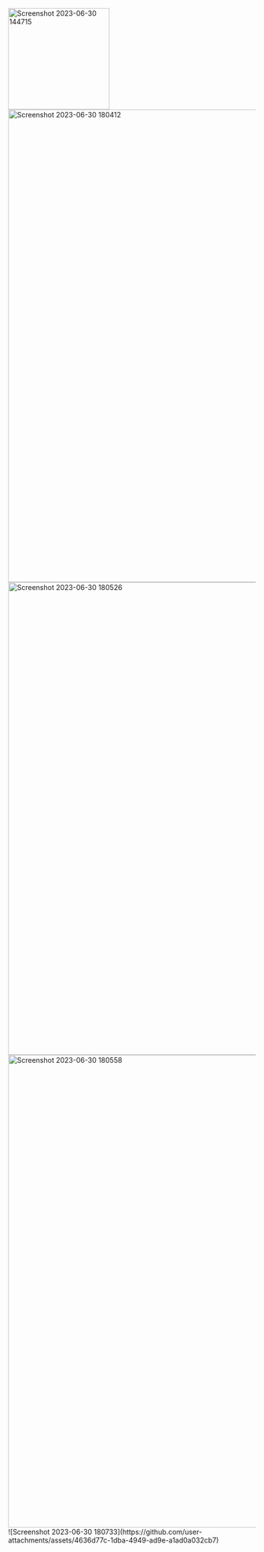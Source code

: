 <img width="206" alt="Screenshot 2023-06-30 144715" src="https://github.com/user-attachments/assets/f811e17d-5dfc-4e33-b9a2-6d1310e5d067">


<img width="960" alt="Screenshot 2023-06-30 180412" src="https://github.com/user-attachments/assets/b5ad747c-a6dc-4388-bf62-bded7ade2a02">
<img width="960" alt="Screenshot 2023-06-30 180526" src="https://github.com/user-attachments/assets/6ff20703-1c54-4551-825d-91b207523351">
<img width="960" alt="Screenshot 2023-06-30 180558" src="https://github.com/user-attachments/assets/c20be6e4-466b-441e-b98f-c73df6f14177">
![Screenshot 2023-06-30 180733](https://github.com/user-attachments/assets/4636d77c-1dba-4949-ad9e-a1ad0a032cb7)





